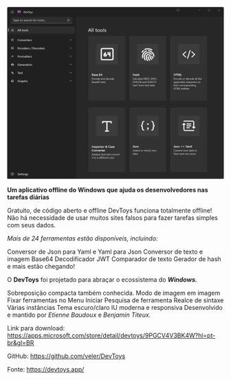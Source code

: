 <img src="images/hero-img.png" width="100%" height="400px"  alt="DevToys" title="DevToys" />

**Um aplicativo offline do Windows que ajuda os desenvolvedores nas tarefas diárias**

Gratuito, de código aberto e offline
DevToys funciona totalmente offline! Não há necessidade de usar muitos sites falsos para fazer tarefas simples com seus dados.

_Mais de 24 ferramentas estão disponíveis, incluindo:_

Conversor de Json para Yaml e Yaml para Json
Conversor de texto e imagem Base64
Decodificador JWT
Comparador de texto
Gerador de hash
e mais estão chegando!

O **DevToys** foi projetado para abraçar o ecossistema do **_Windows._**

Sobreposição compacta também conhecida. Modo de imagem em imagem
Fixar ferramentas no Menu Iniciar
Pesquisa de ferramenta
Realce de sintaxe
Várias instâncias
Tema escuro/claro
IU moderna e responsiva
Desenvolvido e mantido por _Etienne Baudoux_ e _Benjamin Titeux._

Link para download:
https://apps.microsoft.com/store/detail/devtoys/9PGCV4V3BK4W?hl=pt-br&gl=BR

GitHub:
https://github.com/veler/DevToys

Fonte: https://devtoys.app/
